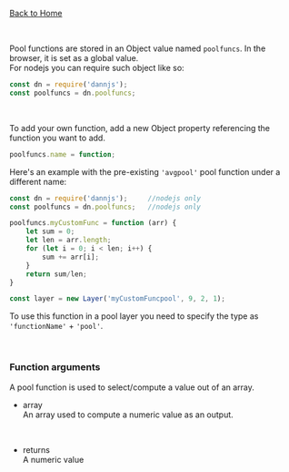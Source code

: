 [Back to Home](https://github.com/matiasvlevi/Dann/wiki)

<br/>

Pool functions are stored in an Object value named `poolfuncs`. In the browser, it is set as a global value. <br/> For nodejs you can require such object like so:
```js
const dn = require('dannjs');
const poolfuncs = dn.poolfuncs;
```
<br/>

To add your own function, add a new Object property referencing the function you want to add.

```js
poolfuncs.name = function;
```

Here's an example with the pre-existing `'avgpool'` pool function under a different name:

```js
const dn = require('dannjs');     //nodejs only
const poolfuncs = dn.poolfuncs;   //nodejs only

poolfuncs.myCustomFunc = function (arr) {
    let sum = 0;
    let len = arr.length;
    for (let i = 0; i < len; i++) {
        sum += arr[i];
    }
    return sum/len;
}

const layer = new Layer('myCustomFuncpool', 9, 2, 1);
```
To use this function in a pool layer you need to specify the type as `'functionName'` + `'pool'`.

<br/>

### Function arguments
A pool function is used to select/compute a value out of an array.

* array <br/>
An array used to compute a numeric value as an output.
<br/>

* returns <br/>
A numeric value
<br/><br/><br/>

